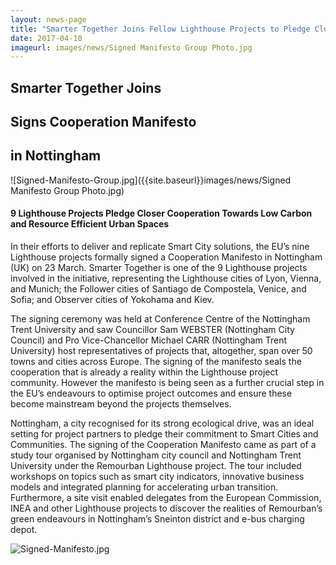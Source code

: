```yaml
---
layout: news-page
title: "Smarter Together Joins Fellow Lighthouse Projects to Pledge Closer Cooperation"
date: 2017-04-10
imageurl: images/news/Signed Manifesto Group Photo.jpg
---
```


<div class="multiline">
<h2><span class="ornament-news">Smarter Together Joins</span></h2>
<h2><span class="ornament-news">Signs Cooperation Manifesto</span></h2>
<h2><span class="ornament-news">in Nottingham</span></h2>
</div>

![Signed-Manifesto-Group.jpg]({{site.baseurl}}images/news/Signed Manifesto Group Photo.jpg)

#### 9 Lighthouse Projects Pledge Closer Cooperation Towards Low Carbon and Resource Efficient Urban Spaces

In their efforts to deliver and replicate Smart City solutions, the EU’s nine Lighthouse projects formally signed a Cooperation Manifesto in Nottingham (UK) on 23 March. Smarter Together is one of the 9 Lighthouse projects involved in the initiative, representing the Lighthouse cities of Lyon, Vienna, and Munich; the Follower cities of Santiago de Compostela, Venice, and Sofia; and Observer cities of Yokohama and Kiev.

The signing ceremony was held at Conference Centre of the Nottingham Trent University and saw Councillor Sam WEBSTER (Nottingham City Council) and Pro Vice-Chancellor Michael CARR (Nottingham Trent University) host representatives of projects that, altogether, span over 50 towns and cities across Europe. The signing of the manifesto seals the cooperation that is already a reality within the Lighthouse project community. However the manifesto is being seen as a further crucial step in the EU’s endeavours to optimise project outcomes and ensure these become mainstream beyond the projects themselves.

Nottingham, a city recognised for its strong ecological drive, was an ideal setting for project partners to pledge their commitment to Smart Cities and Communities. The signing of the Cooperation Manifesto came as part of a study tour organised by Nottingham city council and Nottingham Trent University under the Remourban Lighthouse project. The tour included workshops on topics such as smart city indicators, innovative business models and integrated planning for accelerating urban transition. Furthermore, a site visit enabled delegates from the European Commission, INEA and other Lighthouse projects to discover the realities of Remourban’s green endeavours in Nottingham’s Sneinton district and e-bus charging depot.

![Signed-Manifesto.jpg]({{site.baseurl}}images/news/Manifesto_signed_cover_web.jpg)
